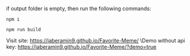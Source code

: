 if output folder is empty, then run the following commands:
```
npm i
``` 
```
npm run build
```
Visit site: https://jaberamin9.github.io/Favorite-Meme/
\Demo without api key: https://jaberamin9.github.io/Favorite-Meme/?demo=true
